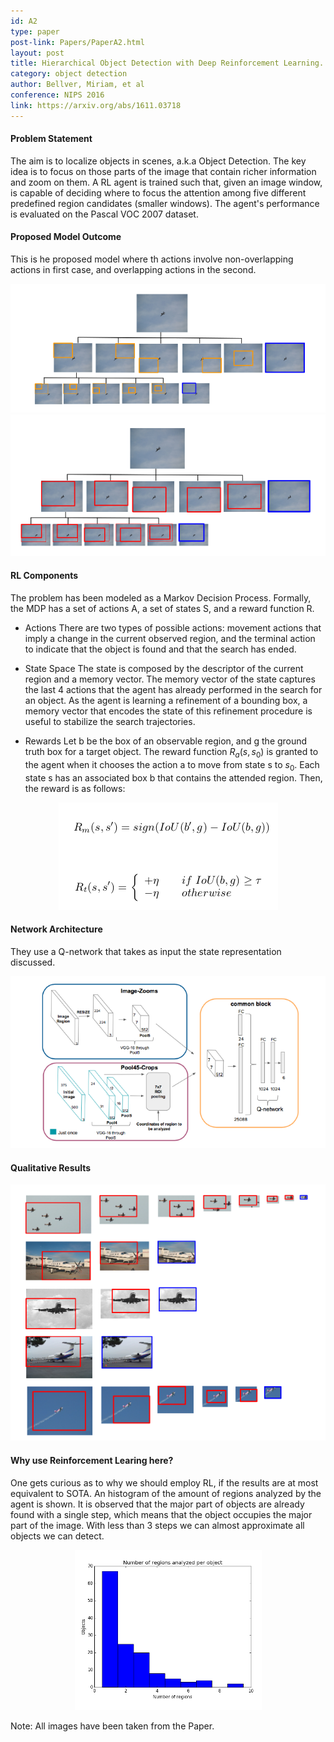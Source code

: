 ```yaml
---
id: A2
type: paper
post-link: Papers/PaperA2.html
layout: post
title: Hierarchical Object Detection with Deep Reinforcement Learning.
category: object detection
author: Bellver, Miriam, et al
conference: NIPS 2016
link: https://arxiv.org/abs/1611.03718
---
```


#### Problem Statement
The aim is to localize objects in scenes, a.k.a Object Detection. The key idea is to focus on those parts of the image that contain richer information and zoom on them. A RL agent is trained such that, given an image window, is capable of deciding where to focus the attention among five different predefined region candidates (smaller windows). The agent's performance is evaluated on the Pascal VOC 2007 dataset.

#### Proposed Model Outcome
This is he proposed model where th actions involve non-overlapping actions in first case, and overlapping actions in the second.
<center><img src="img/A2-1.png" alt="Overview" style=""></center>
<center><img src="img/A2-2.png" alt="Actions" style=""></center>

#### RL Components
The problem has been modeled as a Markov Decision Process. Formally, the MDP has a set of actions A, a set of states S, and a reward function R.
* Actions
There are two types of possible actions: movement actions that imply a change in the current observed region, and the terminal action to indicate that the object is found and that the search has ended.

* State Space
The state is composed by the descriptor of the current region and a memory vector. The memory vector of the state captures the last 4 actions that the agent has already performed in the search for an object. As the agent is learning a refinement of a bounding box, a memory vector that encodes the state of this refinement procedure is useful to stabilize the search trajectories.

* Rewards
Let b be the box of an observable region, and g the ground truth box for a target object. The reward function $R_{a}(s,s_{0})$ is granted to the agent when it chooses the action a to move from state s to $s_0$. Each state s has an associated box b that contains the attended region. Then, the reward is as follows:
<center><img src="img/A2-3.png" alt="Rewards" style=""></center>

#### Network Architecture
They use a Q-network that takes as input the state representation discussed.
<center><img src="img/A2-6.png" alt="Model" style=""></center>

#### Qualitative Results
<center><img src="img/A2-4.png" alt="Model" style=""></center>

#### Why use Reinforcement Learing here?
One gets curious as to why we should employ RL, if the results are at most equivalent to SOTA. An histogram of the amount of regions analyzed by the agent is shown. It is observed that the major part of objects are already found with a single step, which means that the object occupies the major part of the image. With less than 3 steps we can almost approximate all objects we can detect.
<center><img src="img/A2-5.png" alt="Model" style=""></center>

Note: All images have been taken from the Paper.

